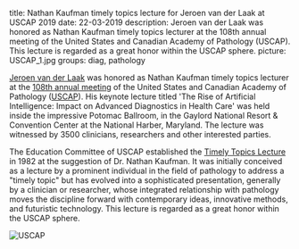 title: Nathan Kaufman timely topics lecture for Jeroen van der Laak at USCAP 2019
date: 22-03-2019
description: Jeroen van der Laak was honored as Nathan Kaufman timely topics lecturer at the 108th annual meeting of the United States and Canadian Academy of Pathology (USCAP). This lecture is regarded as a great honor within the USCAP sphere.
picture: USCAP_1.jpg
groups: diag, pathology

<a href="https://www.computationalpathologygroup.eu/members/jeroen-van-der-laak/">Jeroen van der Laak</a> was honored as Nathan Kaufman timely topics lecturer at the <a href="https://www.xcdsystem.com/uscap/program/2019/index.cfm?pgid=145">108th annual meeting</a> of the United States and Canadian Academy of Pathology (<a href="https://www.uscap.org/">USCAP</a>). His keynote lecture titled 'The Rise of Artificial Intelligence: Impact on Advanced Diagnostics in Health Care' was held inside the impressive Potomac Ballroom, in the Gaylord National Resort & Convention Center at the National Harber, Maryland. The lecture was witnessed by 3500 clinicians, researchers and other interested parties.

The  Education  Committee of USCAP established  the  <a href="https://www.uscap.org/public/documents/Kaufman_TimelyTopics_Info_VER7.pdf">Timely  Topics Lecture</a> in  1982  at  the  suggestion  of  Dr.  Nathan  Kaufman.  It  was  initially  conceived  as  a  lecture  by  a  prominent  individual  in  the  field  of  pathology  to  address  a  "timely  topic"  but  has  evolved  into  a  sophisticated  presentation,  generally  by  a  clinician  or  researcher,  whose  integrated  relationship  with  pathology  moves  the  discipline  forward with contemporary ideas, innovative methods, and futuristic technology. This lecture is regarded as a great honor within the USCAP sphere.

![USCAP]({static}/images/news/USCAP_2.jpg)
